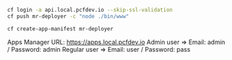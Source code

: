 



```bash 
cf login -a api.local.pcfdev.io --skip-ssl-validation
cf push mr-deployer -c "node ./bin/www"

cf create-app-manifest mr-deployer
```

Apps Manager URL: https://apps.local.pcfdev.io
Admin user => Email: admin / Password: admin
Regular user => Email: user / Password: pass
